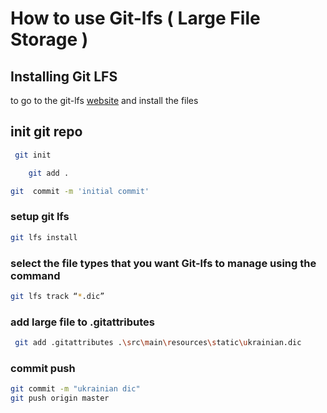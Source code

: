
# How to use Git-lfs ( Large File Storage )

## Installing Git LFS
to go to the git-lfs [website](https://git-lfs.com/) and install the files

## init git repo
```bash
 git init
```
```bash
    git add .
```
```bash
git  commit -m 'initial commit'
```

### setup git lfs
```bash
git lfs install
```

### select the file types that you want Git-lfs to manage using the command
```bash
git lfs track “*.dic”
```
### add large file to .gitattributes
```bash
 git add .gitattributes .\src\main\resources\static\ukrainian.dic
```

### commit push
```bash
git commit -m "ukrainian dic"
git push origin master
````